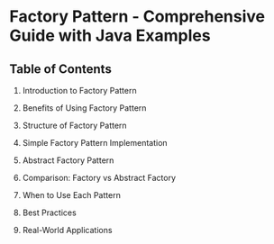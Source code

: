 # Factory Pattern - Comprehensive Guide with Java Examples

## Table of Contents
1. Introduction to Factory Pattern

2. Benefits of Using Factory Pattern

3. Structure of Factory Pattern

4. Simple Factory Pattern Implementation

5. Abstract Factory Pattern

6. Comparison: Factory vs Abstract Factory

7. When to Use Each Pattern

8. Best Practices

9. Real-World Applications
